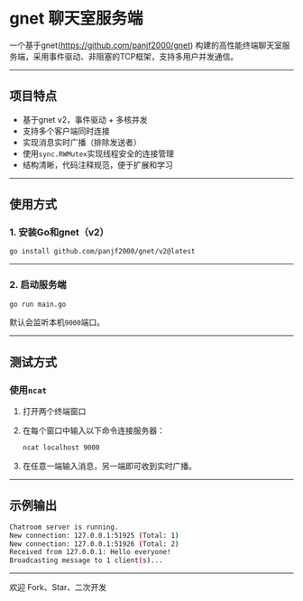 # gnet 聊天室服务端

一个基于gnet(https://github.com/panjf2000/gnet) 构建的高性能终端聊天室服务端，采用事件驱动、非阻塞的TCP框架，支持多用户并发通信。

---

## 项目特点

- 基于gnet v2，事件驱动 + 多核并发
- 支持多个客户端同时连接
- 实现消息实时广播（排除发送者）
- 使用`sync.RWMutex`实现线程安全的连接管理
- 结构清晰，代码注释规范，便于扩展和学习

---

## 使用方式

### 1. 安装Go和gnet（v2）

```bash
go install github.com/panjf2000/gnet/v2@latest
```

---

### 2. 启动服务端

```bash
go run main.go
```

默认会监听本机`9000`端口。

---

## 测试方式

### 使用`ncat`

1. 打开两个终端窗口
2. 在每个窗口中输入以下命令连接服务器：

   ```bash
   ncat localhost 9000
   ```

3. 在任意一端输入消息，另一端即可收到实时广播。

---

## 示例输出

```bash
Chatroom server is running.
New connection: 127.0.0.1:51925 (Total: 1)
New connection: 127.0.0.1:51926 (Total: 2)
Received from 127.0.0.1: Hello everyone!
Broadcasting message to 1 client(s)...
```

---

欢迎 Fork、Star、二次开发